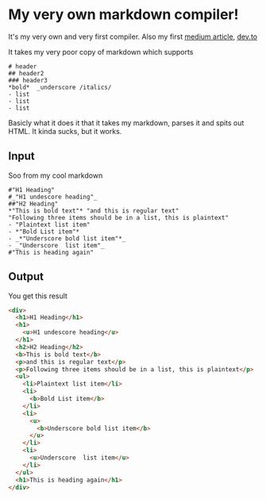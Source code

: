 # My very own markdown compiler!

It's my very own and very first compiler. Also my first [medium article](https://medium.com/@Jozefchmelar/how-i-built-a-simple-compiler-markdown-to-html-4da63dc79a94?sk=237f0a7bdf9314f73adf8818f79465fa), [dev.to](https://dev.to/jozefchmelar/how-i-built-a-simple-compiler-markdown-to-html-9g1)

It takes my very poor copy of markdown which supports
```
# header
## header2
### header3
*bold*  _underscore /italics/
- list
- list
- list
```
Basicly what it does it that it takes my markdown, parses it and spits out HTML.
It kinda sucks, but it works.


## Input
Soo from my cool markdown 
```
#"H1 Heading"
#_"H1 undescore heading"_
##"H2 Heading"
*"This is bold text"* "and this is regular text"
"Following three items should be in a list, this is plaintext"
- "Plaintext list item"
- *"Bold List item"*
- _*"Underscore bold list item"*_
- _"Underscore  list item"_
#"This is heading again"
```

## Output
You get this result

```html
<div>
  <h1>H1 Heading</h1>
  <h1>
    <u>H1 undescore heading</u>
  </h1>
  <h2>H2 Heading</h2>
  <b>This is bold text</b>
  <p>and this is regular text</p>
  <p>Following three items should be in a list, this is plaintext</p>
  <ul>
    <li>Plaintext list item</li>
    <li>
      <b>Bold List item</b>
    </li>
    <li>
      <u>
        <b>Underscore bold list item</b>
      </u>
    </li>
    <li>
      <u>Underscore  list item</u>
    </li>
  </ul>
  <h1>This is heading again</h1>
</div>
```
